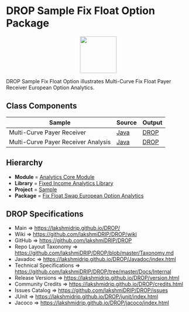 # DROP Sample Fix Float Option Package

<p align="center"><img src="https://github.com/lakshmiDRIP/DROP/blob/master/DRIP_Logo.gif?raw=true" width="100"></p>

DROP Sample Fix Float Option illustrates Multi-Curve Fix Float Payer Receiver European Option Analytics.


## Class Components

 |                Sample               | Source | Output |
 |-------------------------------------|--------|--------|
 | Multi-Curve Payer Receiver          | [Java](https://github.com/lakshmiDRIP/DROP/tree/master/src/main/java/org/drip/sample/fixfloatoption/MultiCurvePayerReceiver.java) | [DROP](https://github.com/lakshmiDRIP/DROP/blob/master/drop/org/drip/sample/fixfloatoption/MultiCurvePayerReceiver.drop) |
 | Multi-Curve Payer Receiver Analysis | [Java](https://github.com/lakshmiDRIP/DROP/tree/master/src/main/java/org/drip/sample/fixfloatoption/MultiCurvePayerReceiverAnalysis.java) | [DROP](https://github.com/lakshmiDRIP/DROP/blob/master/drop/org/drip/sample/fixfloatoption/MultiCurvePayerReceiverAnalysis.drop) |


## Hierarchy

 <ul>
	<li><b>Module </b> = <a href = "https://github.com/lakshmiDRIP/DROP/tree/master/AnalyticsCore.md">Analytics Core Module</a></li>
	<li><b>Library</b> = <a href = "https://github.com/lakshmiDRIP/DROP/tree/master/FixedIncomeAnalyticsLibrary.md">Fixed Income Analytics Library</a></li>
	<li><b>Project</b> = <a href = "https://github.com/lakshmiDRIP/DROP/tree/master/src/main/java/org/drip/sample/README.md">Sample</a></li>
	<li><b>Package</b> = <a href = "https://github.com/lakshmiDRIP/DROP/tree/master/src/main/java/org/drip/sample/fixfloatoption/README.md">Fix Float Swap European Option Analytics</a></li>
 </ul>


## DROP Specifications

 * Main                     => https://lakshmidrip.github.io/DROP/
 * Wiki                     => https://github.com/lakshmiDRIP/DROP/wiki
 * GitHub                   => https://github.com/lakshmiDRIP/DROP
 * Repo Layout Taxonomy     => https://github.com/lakshmiDRIP/DROP/blob/master/Taxonomy.md
 * Javadoc                  => https://lakshmidrip.github.io/DROP/Javadoc/index.html
 * Technical Specifications => https://github.com/lakshmiDRIP/DROP/tree/master/Docs/Internal
 * Release Versions         => https://lakshmidrip.github.io/DROP/version.html
 * Community Credits        => https://lakshmidrip.github.io/DROP/credits.html
 * Issues Catalog           => https://github.com/lakshmiDRIP/DROP/issues
 * JUnit                    => https://lakshmidrip.github.io/DROP/junit/index.html
 * Jacoco                   => https://lakshmidrip.github.io/DROP/jacoco/index.html
